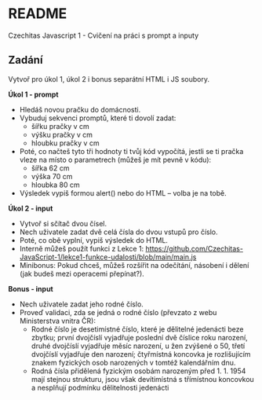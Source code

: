 # README #

Czechitas Javascript 1 - Cvičení na práci s prompt a inputy

Zadání
---

Vytvoř pro úkol 1, úkol 2 i bonus separátní HTML i JS soubory.

**Úkol 1 - prompt**

- Hledáš novou pračku do domácnosti.
- Vybuduj sekvenci promptů, které ti dovolí zadat:
    - šířku pračky v cm
    - výšku pračky v cm
    - hloubku pračky v cm
- Poté, co načteš tyto tři hodnoty ti tvůj kód vypočítá, jestli se ti pračka vleze na místo o parametrech (můžeš je mít pevně v kódu):
    - šířka 62 cm
    - výška 70 cm
    - hloubka 80 cm
- Výsledek vypiš formou alert() nebo do HTML – volba je na tobě.

**Úkol 2 - input**

- Vytvoř si sčítač dvou čísel.
- Nech uživatele zadat dvě celá čísla do dvou vstupů pro číslo.
- Poté, co obě vyplní, vypiš výsledek do HTML.
- Interně můžeš použít funkci z Lekce 1: https://github.com/Czechitas-JavaScript-1/lekce1-funkce-udalosti/blob/main/main.js
- Minibonus: Pokud chceš, můžeš rozšířit na odečítání, násobení i dělení (jak budeš mezi operacemi přepínat?).

**Bonus - input**

- Nech uživatele zadat jeho rodné číslo.
- Proveď validaci, zda se jedná o rodné číslo (převzato z webu Ministerstva vnitra ČR):
    - Rodné číslo je desetimístné číslo, které je dělitelné jedenácti beze zbytku; první dvojčíslí vyjadřuje poslední dvě číslice roku narození, druhé dvojčíslí vyjadřuje měsíc narození, u žen zvýšené o 50, třetí dvojčíslí vyjadřuje den narození; čtyřmístná koncovka je rozlišujícím znakem fyzických osob narozených v tomtéž kalendářním dnu.
    - Rodná čísla přidělená fyzickým osobám narozeným před 1. 1. 1954 mají stejnou strukturu, jsou však devítimístná s třímístnou koncovkou a nesplňují podmínku dělitelnosti jedenácti